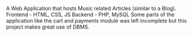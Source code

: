 A Web Application that hosts Music related Articles (similar to a Blog).
Frontend - HTML, CSS, JS
Backend - PHP, MySQL
Some parts of the application like the cart and payments module was left incomplete but this project makes great use of DBMS.
